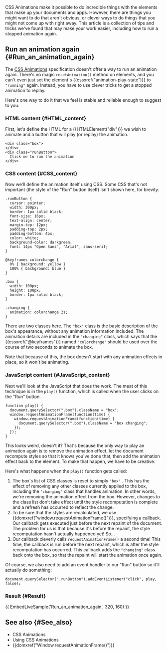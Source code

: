 CSS Animations make it possible to do incredible things with the elements that make up your documents and apps. However, there are things you might want to do that aren't obvious, or clever ways to do things that you might not come up with right away. This article is a collection of tips and tricks we've found that may make your work easier, including how to run a stopped animation again.

## Run an animation again {#Run_an_animation_again}

The [CSS Animations](/en-US/docs/Web/CSS/CSS_Animations) specification doesn't offer a way to run an animation again. There's no magic `resetAnimation()` method on elements, and you can't even just set the element's {{cssxref\("animation-play-state"\)}} to `"running"` again. Instead, you have to use clever tricks to get a stopped animation to replay.

Here's one way to do it that we feel is stable and reliable enough to suggest to you.

### HTML content {#HTML_content}

First, let's define the HTML for a {{HTMLElement\("div"\)}} we wish to animate and a button that will play \(or replay\) the animation.

```
<div class="box">
</div>
<div class="runButton">
  Click me to run the animation
</div>
```

### CSS content {#CSS_content}

Now we'll define the animation itself using CSS. Some CSS that's not important \(the style of the "Run" button itself\) isn't shown here, for brevity.

```
.runButton {
  cursor: pointer;
  width: 300px;
  border: 1px solid black;
  font-size: 16px;
  text-align: center;
  margin-top: 12px;
  padding-top: 2px;
  padding-bottom: 4px;
  color: white;
  background-color: darkgreen;
  font: 14px "Open Sans", "Arial", sans-serif;
}
```

```
@keyframes colorchange {
  0% { background: yellow }
  100% { background: blue }
}

.box {
  width: 100px;
  height: 100px;
  border: 1px solid black;
}

.changing {
  animation: colorchange 2s;
}
```

There are two classes here. The `"box"` class is the basic description of the box's appearance, without any animation information included. The animation details are included in the `"changing"` class, which says that the {{cssxref\("@keyframes"\)}} named `"colorchange"` should be used over the course of two seconds to animate the box.

Note that because of this, the box doesn't start with any animation effects in place, so it won't be animating.

### JavaScript content {#JavaScript_content}

Next we'll look at the JavaScript that does the work. The meat of this technique is in the `play()` function, which is called when the user clicks on the "Run" button.

```
function play() {
  document.querySelector(".box").className = "box";
  window.requestAnimationFrame(function(time) {
    window.requestAnimationFrame(function(time) {
      document.querySelector(".box").className = "box changing";
    });
  });
}
```

This looks weird, doesn't it? That's because the only way to play an animation again is to remove the animation effect, let the document recompute styles so that it knows you've done that, then add the animation effect back to the element. To make that happen, we have to be creative.

Here's what happens when the `play()` function gets called:

1. The box's list of CSS classes is reset to simply 
   `"box"`
   . This has the effect of removing any other classes currently applied to the box, including the 
   `"changing"`
    class that handles animation. In other words, we're removing the animation effect from the box. However, changes to the class list don't take effect until the style recomputation is complete and a refresh has occurred to reflect the change.
2. To be sure that the styles are recalculated, we use {{domxref\("window.requestAnimationFrame\(\)"\)}}, specifying a callback. Our callback gets executed just before the next repaint of the document. The problem for us is that because it's before the repaint, the style recomputation hasn't actually happened yet! So...
3. Our callback cleverly calls 
   `requestAnimationFrame()`
    a second time! This time, the callback is run before the next repaint, which is after the style recomputation has occurred. This callback adds the 
   `"changing"`
    class back onto the box, so that the repaint will start the animation once again.

Of course, we also need to add an event handler to our "Run" button so it'll actually do something:

```
document.querySelector(".runButton").addEventListener("click", play, false);
```

### Result {#Result}

{{ EmbedLiveSample\('Run\_an\_animation\_again', 320, 160\) }}

## See also {#See_also}

* CSS Animations
* Using CSS Animations
* {{domxref\("Window.requestAnimationFrame\(\)"\)}}



